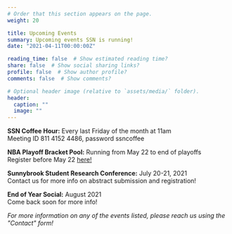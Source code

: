 ```yaml
---
# Order that this section appears on the page.
weight: 20

title: Upcoming Events
summary: Upcoming events SSN is running!
date: "2021-04-11T00:00:00Z"

reading_time: false  # Show estimated reading time?
share: false  # Show social sharing links?
profile: false  # Show author profile?
comments: false  # Show comments?

# Optional header image (relative to `assets/media/` folder).
header:
  caption: ""
  image: ""
---
```

**SSN Coffee Hour:** Every last Friday of the month at 11am   
Meeting ID 811 4152 4486, password ssncoffee 

**NBA Playoff Bracket Pool:** Running from May 22 to end of playoffs  
Register before May 22 [here!](https://forms.gle/HqsF1N7Ey5rhzCQP9)

**Sunnybrook Student Research Conference:** July 20-21, 2021  
Contact us for more info on abstract submission and registration!

**End of Year Social:** August 2021  
Come back soon for more info! 

*For more information on any of the events listed, please reach us using the "Contact" form!*
